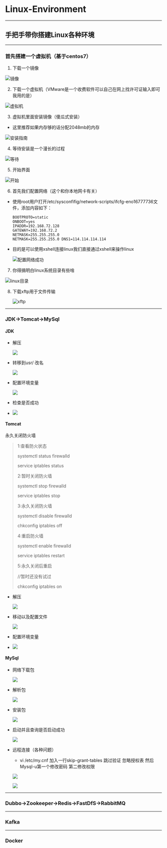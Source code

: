 # Linux-Environment
---

## 手把手带你搭建Linux各种环境

---

### 首先搭建一个虚拟机（基于centos7）

1. 下载一个镜像

![镜像](/img/jx.png)

2. 下载一个虚拟机（VMware是一个收费软件可以自己在网上找许可证输入即可我用的是）

![虚拟机](/img/xnj.png)

3. 虚拟机里面安装镜像（傻瓜式安装）

- 这里推荐如果内存够的话分配2048mb的内存

![安装指南](/img/安装指南.png)

4. 等待安装是一个漫长的过程

![等待](/img/等待ing.png)

5. 开始界面

![开始](/img/start.png)

6. 首先我们配置网络（这个和你本地网卡有关）

- 使用root用户打开/etc/sysconfifig/network-scripts/ifcfg-eno16777736文件，添加内容如下：

  ```
  BOOTPROTO=static
  ONBOOT=yes
  IPADDR=192.168.72.128 
  GATEWAY=192.168.72.2
  NETMASK=255.255.255.0
  NETMASK=255.255.255.0 DNS1=114.114.114.114
  ```

- 目的是可以使用xshell连接linux我们直接通过xshell来操作linux

  ![配置网络成功](/img/配置网络成功.png)

7. 你得搞明白linux系统目录有些啥

![linux目录](/img/linux目录.png)

8. 下载xftp用于文件传输

   ![xftp](/img/xftp.png)



---

### JDK->Tomcat->MySql 

#### JDK

- 解压

  ![](/img/jdk1.png)

- 转移到usr/  改名 

  ![](/img/jdk3.png)

  

- 配置环境变量

  ![](/img/jdk2.png)

- 检查是否成功

- ![](/img/jdk6.png)

#### Tomcat

永久关闭防火墙

> 1:查看防火状态
>
> systemctl status firewalld
>
> service  iptables status
>
> 2:暂时关闭防火墙
>
> systemctl stop firewalld
>
> service  iptables stop
>
> 3:永久关闭防火墙
>
> systemctl disable firewalld
>
> chkconfig iptables off
>
> 4:重启防火墙
>
> systemctl enable firewalld
>
> service iptables restart  
>
> 5:永久关闭后重启
>
> //暂时还没有试过
>
> chkconfig iptables on
> 

- 解压

  ![](/img/tomcat1.png)

- 移动以及配置文件

  ![](/img/tomcat3.png)

- 配置环境变量

- ![](/img/tomcat2.png)

#### MySql

- 网络下载包

  ![](/img/mysql1.png)

- 解析包

  ![](/img/mysql2.png)

- 安装包

  ![](/img/mysql3.png)

- 启动并且查询是否启动成功

  ![](/img/mysql4.png)

- 远程连接（各种问题）

  - vi /etc/my.cnf 加入一行skip-grant-tables 跳过验证 忽略授权表 然后Mysql-u第一个修改密码 第二修改权限

  ![](/img/mysql5.png)

  ![](/img/mysql6.png)



---

### Dubbo->Zookeeper->Redis->FastDfS->RabbitMQ

---

### Kafka

---

### Docker



